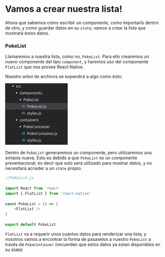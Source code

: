 # Vamos a crear nuestra lista!

Ahora que sabemos cómo escribir un componente, como importarlo dentro de otro, y como guardar datos en su `state`; vamos a crear la lista que mostrará éstos datos.

### PokeList

Llamaremos a nuestra lista, cómo no, `PokeList`. Para ello crearemos un nuevo componente del tipo `component`, y haremos uso del componente `FlatList` que nos provee React Native.

Nuestro arbol de archivos se expandirá a algo como ésto:

![](/assets/tree-4.png)

Dentro de `PokeList` generaremos un componente, pero utilizaremos una sintaxis nueva. Esto es debido a que `PokeList` es un componente presentacional; es decir que solo será utilizado para mostrar datos, y no necesitará acceder a un `state` propio.

```js
//PokeList.js

import React from 'react'
import { FlatList } from 'react-native'

const PokeList = () => (
    <FlatList />
)

export default PokeList
```

`FlatList` va a requerir unos cuantos datos para renderizar una lista, y nosotros vamos a encontrar la forma de pasaselos a nuestro `PokeList` a través de `PokeContainer` \(recuerden que estos datos ya estan disponibles en su state\)


